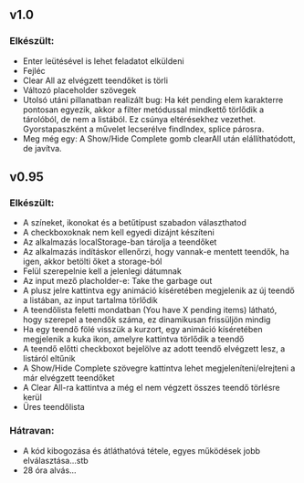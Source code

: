 ## v1.0

### Elkészült:
- Enter leütésével is lehet feladatot elküldeni
- Fejléc
- Clear All az elvégzett teendőket is törli
- Változó placeholder szövegek
- Utolsó utáni pillanatban realizált bug: Ha két pending elem karakterre pontosan egyezik, akkor a filter metódussal mindkettő törlődik a tárolóból, de nem a listából. Ez csúnya 
eltérésekhez vezethet. Gyorstapaszként a művelet lecserélve findIndex, splice párosra.
- Meg még egy: A Show/Hide Complete gomb clearAll után elállíthatódott, de javítva.


## v0.95

### Elkészült:
- A színeket, ikonokat és a betűtípust szabadon választhatod
- A checkboxoknak nem kell egyedi dizájnt készíteni
- Az alkalmazás localStorage-ban tárolja a teendőket
- Az alkalmazás indításkor ellenőrzi, hogy vannak-e mentett teendők, ha igen, akkor betölti őket a storage-ból
- Felül szerepelnie kell a jelenlegi dátumnak
- Az input mező placholder-e: Take the garbage out
- A plusz jelre kattintva egy animáció kíséretében megjelenik az új teendő a listában, az input tartalma törlődik
- A teendőlista feletti mondatban (You have X pending items) látható, hogy szerepel a teendők száma, ez dinamikusan frissüljön mindig
- Ha egy teendő fölé visszük a kurzort, egy animáció kíséretében megjelenik a kuka ikon, amelyre kattintva törlődik a teendő
- A teendő előtti checkboxot bejelölve az adott teendő elvégzett lesz, a listáról eltűnik
- A Show/Hide Complete szövegre kattintva lehet megjeleníteni/elrejteni a már elvégzett teendőket
- A Clear All-ra kattintva a még el nem végzett összes teendő törlésre kerül
- Üres teendőlista


### Hátravan:
- A kód kibogozása és átláthatóvá tétele, egyes működések jobb elválasztása...stb
- 28 óra alvás...
